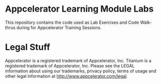 # Appcelerator Learning Module Labs

This repository contains the code used as Lab Exercises and Code Walk-thrus during for Appcelerator Training Sessions.

# Legal Stuff

Appcelerator is a registered trademark of Appcelerator, Inc. Titanium is a registered trademark of Appcelerator, Inc. Please see the LEGAL information about using our trademarks, privacy policy, terms of usage and other legal information at http://www.appcelerator.com/legal.